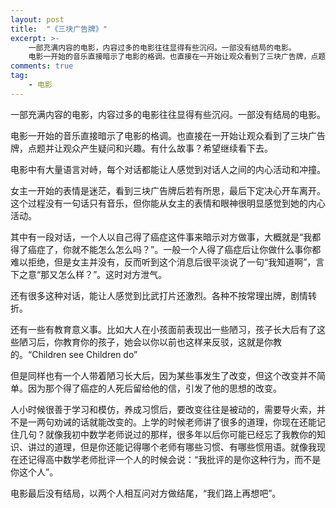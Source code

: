 ```yaml
---
layout: post
title:  "《三块广告牌》"
excerpt: >-
    一部充满内容的电影，内容过多的电影往往显得有些沉闷。一部没有结局的电影。
    电影一开始的音乐直接暗示了电影的格调。也直接在一开始让观众看到了三块广告牌，点题并让观众产生疑问和兴趣。有什么故事？希望继续看下去。
comments: true
tag:
    - 电影
---
```


一部充满内容的电影，内容过多的电影往往显得有些沉闷。一部没有结局的电影。

电影一开始的音乐直接暗示了电影的格调。也直接在一开始让观众看到了三块广告牌，点题并让观众产生疑问和兴趣。有什么故事？希望继续看下去。

电影中有大量语言对峙，每个对话都能让人感觉到对话人之间的内心活动和冲撞。

女主一开始的表情是迷茫，看到三块广告牌后若有所思，最后下定决心开车离开。这个过程没有一句话只有音乐，但你能从女主的表情和眼神很明显感觉到她的内心活动。

其中有一段对话，一个人以自己得了癌症这件事来暗示对方做事，大概就是“我都得了癌症了，你就不能怎么怎么吗？”。一般一个人得了癌症后让你做什么事你都难以拒绝，但是女主并没有，反而听到这个消息后很平淡说了一句“我知道啊”，言下之意“那又怎么样？”。这时对方泄气。

还有很多这种对话，能让人感觉到比武打片还激烈。各种不按常理出牌，剧情转折。

还有一些有教育意义事。比如大人在小孩面前表现出一些陋习，孩子长大后有了这些陋习后，你教育你的孩子，她会以你以前也这样来反驳，这就是你教的。“Children see Children do”

但是同样也有一个人带着陋习长大后，因为某些事发生了改变，但这个改变并不简单。因为那个得了癌症的人死后留给他的信，引发了他的思想的改变。

人小时候很善于学习和模仿，养成习惯后，要改变往往是被动的，需要导火索，并不是一两句劝诫的话就能改变的。上学的时候老师讲了很多的道理，你现在还能记住几句？就像我初中数学老师说过的那样，很多年以后你可能已经忘了我教你的知识、讲过的道理，但是你还能记得哪个老师有哪些习惯、有哪些惯用语。就像我现在还记得高中数学老师批评一个人的时候会说：“我批评的是你这种行为，而不是你这个人”。

电影最后没有结局，以两个人相互问对方做结尾，“我们路上再想吧”。
